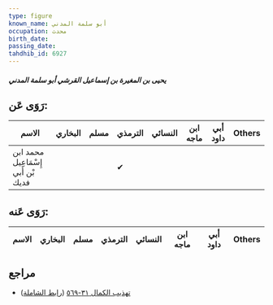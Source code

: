 ```yaml
---
type: figure
known_name: أبو سلمة المدني
occupation: محدث
birth_date:
passing_date:
tahdhib_id: 6927
---
```

##### يحيى بن المغيرة بن إسماعيل القرشي أبو سلمة المدني

## رَوَى عَن:
| الاسم                              | البخاري | مسلم | الترمذي | النسائي | ابن ماجه | أبي داود | Others |
| ---------------------------------- | ------- | ---- | ------- | ------- | -------- | -------- | ------ |
| محمد ابن إِسْمَاعِيل بْن أَبي فديك |         |      | ✔       |         |          |          |        |
## رَوَى عَنه:
| الاسم | البخاري | مسلم | الترمذي | النسائي | ابن ماجه | أبي داود | Others |
| ----- | ------- | ---- | ------- | ------- | -------- | -------- | ------ |
## مراجع
- [تهذيب الكمال ٣١-٥٦٩](obsidian://open?vault=Tahdhib-al-Kamal&file=Figures/٦٩٢٧-يحيى%20بن%20المغيرة%20بن%20إسماعيل%20القرشي%20أبو%20سلمة%20المدني) ([رابط الشاملة](https://shamela.ws/book/3722/17117))